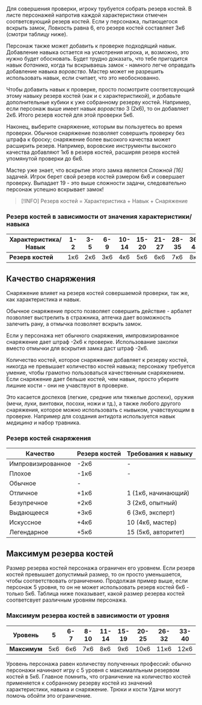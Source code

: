 Для совершения проверки, игроку трубуется собрать резерв костей. В листе персонажей напротив каждой характеристики отмечен соответсвующий резерв костей. Если у персонажа, пытающегося вскрыть замок, Ловкость равна 6, его резерв костей составляет 3к6 (смотри таблицу ниже).

Персонаж также может добавить к проверке подходящий навык. Добавление навыка остается на усмотрения игрока, и, возможно, это нужно будет обосновать. Будет трудно доказать, что тебе пригодится навык *ботаника*, когда ты вскрываешь замок - намного легче оправдать добавление навыка *воровство*. Мастер может не разрешить использовать навык, если считает, что это необоснованно.

Чтобы добавить навык к проверке, просто посмотрите соответсвующий этому навыку резерв костей (как и с характеристикой), и добавьте дополнительные кубики к уже собранному резерву костей. Например, если персонаж выше имеет навык *воровство* 3 (2к6), то он добавляет 2к6. Итого резерв костей для этой проверки 5к6.

Наконец, выберите снаряжение, которым вы пользуетесь во время проверки. Обычное снаряжение позволяет совершить проверку без штрафа к броску; снаряжение более высокого качества может расширить резерв. Например, воровские инструменты высокого качества добавляют 1к6 в резерв костей, расширяя резерв костей упомянутой проверки до 6к6.

Мастер уже знает, что вскрытие этого замка является *Сложной \[16\]* задачей. Игрок берет свой резерв костей рзмером 6к6 и совершает проверку. Выпадает 19 - это выше сложности задачи, следовательно персонаж успешно вскрывает замок!

> [!INFO]
> Резерв костей = Характеристика + Навык + Снаряжение

### Резерв костей в зависимости от значения характеристики/навыка
Характеристика/Навык|1-2|3-5|6-9|10-14|15-20|21-27|28-35|36-44|45-54
-|-|-|-|-|-|-|-|-|-
**Резерв костей**|1к6|2к6|3к6|4к6|5к6|6к6|7к6|8к6|9к6|

## Качество снаряжения
Снаряжение влияет на резерв костей совершаемой проверки, так же, как характеристика и навык.

Обычное снаряжение просто позволяет совершить действие - арбалет позволяет выстрелить в стражника, аптечка дает возможность залечить рану, а отмычка позволяет вскрыть замок.

Если у персонажа нет обычного снаряжения, импровизированное снаряжение дает штраф -2к6 к проверке. Использование заколки вместо отмычки для вскрытия замка даст штраф -2к6.

Количество костей, которое снаряжение добавляет к резерву костей, никогда не превышает количество костей навыка; персонажу требуется умение, чтобы грамотно пользоваться качественным снаряжением. Если снаряжение дает бельше костей, чем навык, просто уберите лишние кости - они не учавствуют в проверке.

Это касается доспехов (легкие, средние или тяжелые доспехи), оружия (мечи, луки, винтовки, посохи, ножи и тд.), а также любого другого снаряжения, которое можно использовать с нывыком, учавствующим в проверке. Например для создания антидота используется навык *медицина* и набор травника.

### Резерв костей снаряжения
Качество|Резерв костей|Требования к навыку
-|-|-
Импровизированное|-2к6|-
Плохое|-1к6|-
Обычное|-|
Отличное|+1к6|1 (1к6, начинающий)
Безупречное|+2к6|3 (2к6, опытный)
Выдающееся|+3к6|6 (3к6, эксперт)
Искуссное|+4к6|10 (4к6, мастер)
Легендарное|+5к6|15 (5к6, авторитет)

## Максимум резерва костей
Размер резерва костей персонажа ограничен его уровнем.
Если резерв костей превышает допустимый размер, то он просто уменьшается, чтобы соответствовать ограничению. Продолжая пример выше, если персонаж 5 уровня, то он не может использовать резерв костей 6к6 - только 5к6. Таблица ниже показывает, какой размер резерва костей соответсвует различным уровням персонажа.

### Максимум резерва костей в зависимости от уровня
Уровень|5|6-7|8-10|11-14|15-19|20-25|26-32|33-40
-|-|-|-|-|-|-|-|-
**Максимум**|5к6|6к6|7к6|8к6|9к6|10к6|11к6|12к6

Уровень персонажа равен количеству полученных профессий: обычно персонажи начинают игру с 5 уровня с максималльным резервом костей в 5к6. Главное помнить, что ограничение на количество костей применяется к собранному резерву костей из значений характеристики, навыка и снаряжение. Трюки и кости Удачи могут помочь обойти это ограничение.